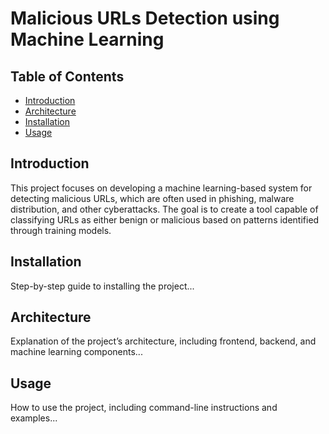 # Malicious URLs Detection using Machine Learning

<h2>Table of Contents</h2>
  <ul>
    <li><a href="#introduction">Introduction</a></li>
    <li><a href="#architecture">Architecture</a></li>
    <li><a href="#installation">Installation</a></li>
    <li><a href="#usage">Usage</a></li>
  </ul>

 <h2 id="introduction">Introduction</h2>
This project focuses on developing a machine learning-based system for detecting malicious URLs, which are often used in phishing, malware distribution, and other cyberattacks. The goal is to create a tool capable of classifying URLs as either benign or malicious based on patterns identified through training models.

 <h2 id="installation">Installation</h2>
    <p>Step-by-step guide to installing the project...</p>
    
  <h2 id="architecture">Architecture</h2>
    <p>Explanation of the project’s architecture, including frontend, backend, and machine learning components...</p>
  <h2 id="usage">Usage</h2>
  
  <p>How to use the project, including command-line instructions and examples...</p>





